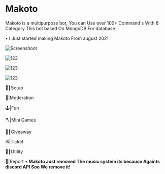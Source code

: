 # Makoto
Makoto is a multipurpose bot, You can Use over 100+ Command's With 8 Category This bot based On MongoDB For database

• I Just started making Makoto From august 2021 

![Screenshoot](https://media.discordapp.net/attachments/917654949637259264/947372211109503026/unknown.png?width=528&height=433)

![123](https://media.discordapp.net/attachments/947378894137356398/947379065218826240/unknown.png?width=265&height=170)

![123](https://media.discordapp.net/attachments/904265906224517131/947379388620623952/unknown.png?width=236&height=95)

![123](https://media.discordapp.net/attachments/947378350526201877/947380605409177620/unknown.png?width=1000&height=500)


💪┃Setup

📢|Moderation

🕹️|Fun

🪓|Mini Games

🎉┃Giveaway

✉|Ticket

🔨┃Utility

🚩|Report
• **Makoto Just removed The music system its because Againts discord API Soo We remove it!**

